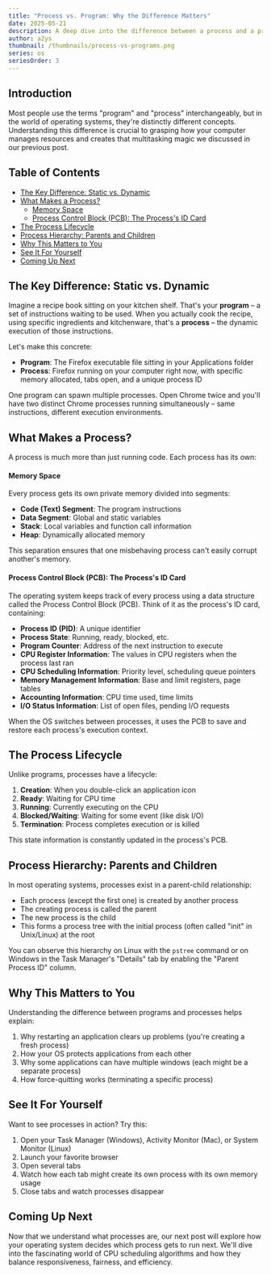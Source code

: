 ```yaml
---
title: "Process vs. Program: Why the Difference Matters"
date: 2025-05-21
description: A deep dive into the difference between a process and a program, and why it matters in the world of computing.
author: a2ys
thumbnail: /thumbnails/process-vs-programs.png
series: os
seriesOrder: 3
---
```


## Introduction

Most people use the terms "program" and "process" interchangeably, but in the world of operating systems, they're distinctly different concepts. Understanding this difference is crucial to grasping how your computer manages resources and creates that multitasking magic we discussed in our previous post.

## Table of Contents

- [The Key Difference: Static vs. Dynamic](#the-key-difference-static-vs-dynamic)
- [What Makes a Process?](#what-makes-a-process)
  - [Memory Space](#memory-space)
  - [Process Control Block (PCB): The Process's ID Card](#process-control-block-pcb-the-processs-id-card)
- [The Process Lifecycle](#the-process-lifecycle)
- [Process Hierarchy: Parents and Children](#process-hierarchy-parents-and-children)
- [Why This Matters to You](#why-this-matters-to-you)
- [See It For Yourself](#see-it-for-yourself)
- [Coming Up Next](#coming-up-next)

## The Key Difference: Static vs. Dynamic

Imagine a recipe book sitting on your kitchen shelf. That's your **program** – a set of instructions waiting to be used. When you actually cook the recipe, using specific ingredients and kitchenware, that's a **process** – the dynamic execution of those instructions.

Let's make this concrete:

- **Program**: The Firefox executable file sitting in your Applications folder
- **Process**: Firefox running on your computer right now, with specific memory allocated, tabs open, and a unique process ID

One program can spawn multiple processes. Open Chrome twice and you'll have two distinct Chrome processes running simultaneously – same instructions, different execution environments.

## What Makes a Process?

A process is much more than just running code. Each process has its own:

#### Memory Space

Every process gets its own private memory divided into segments:

- **Code (Text) Segment**: The program instructions
- **Data Segment**: Global and static variables
- **Stack**: Local variables and function call information
- **Heap**: Dynamically allocated memory

This separation ensures that one misbehaving process can't easily corrupt another's memory.

#### Process Control Block (PCB): The Process's ID Card

The operating system keeps track of every process using a data structure called the Process Control Block (PCB). Think of it as the process's ID card, containing:

- **Process ID (PID)**: A unique identifier
- **Process State**: Running, ready, blocked, etc.
- **Program Counter**: Address of the next instruction to execute
- **CPU Register Information**: The values in CPU registers when the process last ran
- **CPU Scheduling Information**: Priority level, scheduling queue pointers
- **Memory Management Information**: Base and limit registers, page tables
- **Accounting Information**: CPU time used, time limits
- **I/O Status Information**: List of open files, pending I/O requests

When the OS switches between processes, it uses the PCB to save and restore each process's execution context.

## The Process Lifecycle

Unlike programs, processes have a lifecycle:

1. **Creation**: When you double-click an application icon
2. **Ready**: Waiting for CPU time
3. **Running**: Currently executing on the CPU
4. **Blocked/Waiting**: Waiting for some event (like disk I/O)
5. **Termination**: Process completes execution or is killed

This state information is constantly updated in the process's PCB.

## Process Hierarchy: Parents and Children

In most operating systems, processes exist in a parent-child relationship:

- Each process (except the first one) is created by another process
- The creating process is called the parent
- The new process is the child
- This forms a process tree with the initial process (often called "init" in Unix/Linux) at the root

You can observe this hierarchy on Linux with the `pstree` command or on Windows in the Task Manager's "Details" tab by enabling the "Parent Process ID" column.

## Why This Matters to You

Understanding the difference between programs and processes helps explain:

1. Why restarting an application clears up problems (you're creating a fresh process)
2. How your OS protects applications from each other
3. Why some applications can have multiple windows (each might be a separate process)
4. How force-quitting works (terminating a specific process)

## See It For Yourself

Want to see processes in action? Try this:

1. Open your Task Manager (Windows), Activity Monitor (Mac), or System Monitor (Linux)
2. Launch your favorite browser
3. Open several tabs
4. Watch how each tab might create its own process with its own memory usage
5. Close tabs and watch processes disappear

## Coming Up Next

Now that we understand what processes are, our next post will explore how your operating system decides which process gets to run next. We'll dive into the fascinating world of CPU scheduling algorithms and how they balance responsiveness, fairness, and efficiency.
